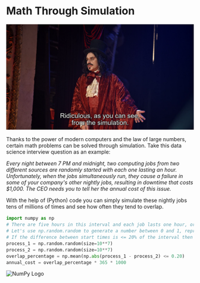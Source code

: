 # Math Through Simulation

![Vampires](https://github.com/Booleans/math-through-simulation/blob/master/img/WWDitS.png)

Thanks to the power of modern computers and the law of large numbers, certain math problems can be solved through simulation. Take this data science interview question as an example:

*Every night between 7 PM and midnight, two computing jobs from two different sources are randomly started with each one lasting an hour.
Unfortunately, when the jobs simultaneously run, they cause a failure in some of your company's other nightly jobs, resulting in downtime that costs $1,000. The CEO needs you to tell her the annual cost of this issue.* 


With the help of (Python) code you can simply simulate these nightly jobs tens of millions of times and see how often they tend to overlap.

```python
import numpy as np
# There are five hours in this interval and each job lasts one hour, or 20% of the total interval.
# Let's use np.random.random to generate a number between 0 and 1, representing the position in the interval that the jobs start.
# If the difference between start times is <= 20% of the interval then there's an overlap. 
process_1 = np.random.random(size=10**7)
process_2 = np.random.random(size=10**7)
overlap_percentage = np.mean(np.abs(process_1 - process_2) <= 0.20)
annual_cost = overlap_percentage * 365 * 1000
```

![NumPy Logo](https://upload.wikimedia.org/wikipedia/commons/thumb/1/1a/NumPy_logo.svg/2000px-NumPy_logo.svg.png)
